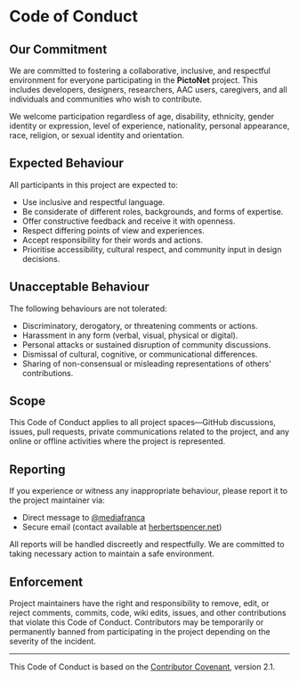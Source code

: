 # Code of Conduct

## Our Commitment

We are committed to fostering a collaborative, inclusive, and respectful environment for everyone participating in the **PictoNet** project. This includes developers, designers, researchers, AAC users, caregivers, and all individuals and communities who wish to contribute.

We welcome participation regardless of age, disability, ethnicity, gender identity or expression, level of experience, nationality, personal appearance, race, religion, or sexual identity and orientation.

## Expected Behaviour

All participants in this project are expected to:

- Use inclusive and respectful language.
- Be considerate of different roles, backgrounds, and forms of expertise.
- Offer constructive feedback and receive it with openness.
- Respect differing points of view and experiences.
- Accept responsibility for their words and actions.
- Prioritise accessibility, cultural respect, and community input in design decisions.

## Unacceptable Behaviour

The following behaviours are not tolerated:

- Discriminatory, derogatory, or threatening comments or actions.
- Harassment in any form (verbal, visual, physical or digital).
- Personal attacks or sustained disruption of community discussions.
- Dismissal of cultural, cognitive, or communicational differences.
- Sharing of non-consensual or misleading representations of others' contributions.

## Scope

This Code of Conduct applies to all project spaces—GitHub discussions, issues, pull requests, private communications related to the project, and any online or offline activities where the project is represented.

## Reporting

If you experience or witness any inappropriate behaviour, please report it to the project maintainer via:

- Direct message to [@mediafranca](https://github.com/mediafranca)
- Secure email (contact available at [herbertspencer.net](https://herbertspencer.net))

All reports will be handled discreetly and respectfully. We are committed to taking necessary action to maintain a safe environment.

## Enforcement

Project maintainers have the right and responsibility to remove, edit, or reject comments, commits, code, wiki edits, issues, and other contributions that violate this Code of Conduct. Contributors may be temporarily or permanently banned from participating in the project depending on the severity of the incident.

---

This Code of Conduct is based on the [Contributor Covenant](https://www.contributor-covenant.org), version 2.1.
